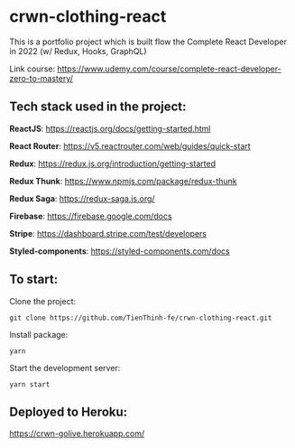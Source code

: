 # crwn-clothing-react
This is a portfolio project which is built flow the Complete React Developer in 2022 (w/ Redux, Hooks, GraphQL)

Link course: https://www.udemy.com/course/complete-react-developer-zero-to-mastery/

## Tech stack used in the project:

**ReactJS**: https://reactjs.org/docs/getting-started.html

**React Router**: https://v5.reactrouter.com/web/guides/quick-start

**Redux**: https://redux.js.org/introduction/getting-started

**Redux Thunk**: https://www.npmjs.com/package/redux-thunk

**Redux Saga**: https://redux-saga.js.org/

**Firebase**: https://firebase.google.com/docs

**Stripe**: https://dashboard.stripe.com/test/developers

**Styled-components**: https://styled-components.com/docs

## To start:
Clone the project: 
```
git clone https://github.com/TienThinh-fe/crwn-clothing-react.git
```

Install package:
```
yarn
```

Start the development server:
```
yarn start
```

## Deployed to Heroku:
https://crwn-golive.herokuapp.com/
